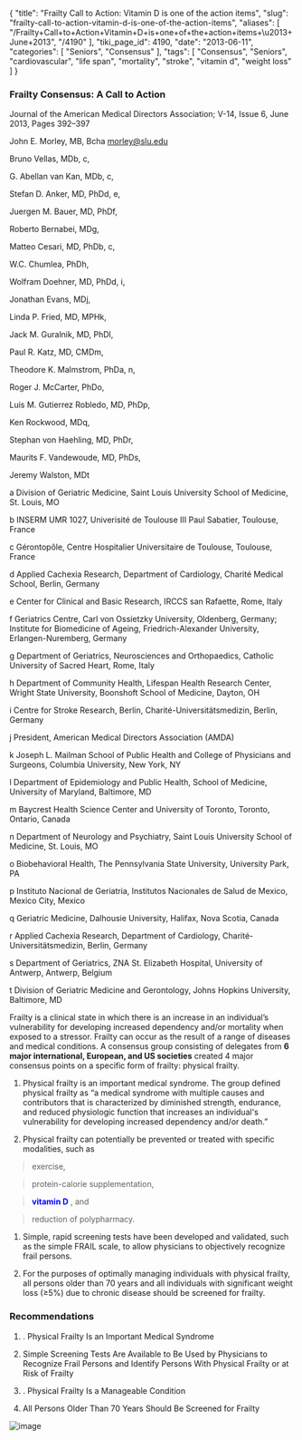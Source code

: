 {
    "title": "Frailty Call to Action: Vitamin D is one of the action items",
    "slug": "frailty-call-to-action-vitamin-d-is-one-of-the-action-items",
    "aliases": [
        "/Frailty+Call+to+Action+Vitamin+D+is+one+of+the+action+items+\u2013+June+2013",
        "/4190"
    ],
    "tiki_page_id": 4190,
    "date": "2013-06-11",
    "categories": [
        "Seniors",
        "Consensus"
    ],
    "tags": [
        "Consensus",
        "Seniors",
        "cardiovascular",
        "life span",
        "mortality",
        "stroke",
        "vitamin d",
        "weight loss"
    ]
}


### Frailty Consensus: A Call to Action

Journal of the American Medical Directors Association; V-14, Issue 6, June 2013, Pages 392–397

John E. Morley, MB, Bcha morley@slu.edu

Bruno Vellas, MDb, c,

G. Abellan van Kan, MDb, c,

Stefan D. Anker, MD, PhDd, e,

Juergen M. Bauer, MD, PhDf,

Roberto Bernabei, MDg,

Matteo Cesari, MD, PhDb, c,

W.C. Chumlea, PhDh,

Wolfram Doehner, MD, PhDd, i,

Jonathan Evans, MDj,

Linda P. Fried, MD, MPHk,

Jack M. Guralnik, MD, PhDl,

Paul R. Katz, MD, CMDm,

Theodore K. Malmstrom, PhDa, n,

Roger J. McCarter, PhDo,

Luis M. Gutierrez Robledo, MD, PhDp,

Ken Rockwood, MDq,

Stephan von Haehling, MD, PhDr,

Maurits F. Vandewoude, MD, PhDs,

Jeremy Walston, MDt

a Division of Geriatric Medicine, Saint Louis University School of Medicine, St. Louis, MO

b INSERM UMR 1027, Univerisité de Toulouse III Paul Sabatier, Toulouse, France

c Gérontopôle, Centre Hospitalier Universitaire de Toulouse, Toulouse, France

d Applied Cachexia Research, Department of Cardiology, Charité Medical School, Berlin, Germany

e Center for Clinical and Basic Research, IRCCS san Rafaette, Rome, Italy

f Geriatrics Centre, Carl von Ossietzky University, Oldenberg, Germany; Institute for Biomedicine of Ageing, Friedrich-Alexander University, Erlangen-Nuremberg, Germany

g Department of Geriatrics, Neurosciences and Orthopaedics, Catholic University of Sacred Heart, Rome, Italy

h Department of Community Health, Lifespan Health Research Center, Wright State University, Boonshoft School of Medicine, Dayton, OH

i Centre for Stroke Research, Berlin, Charité-Universitätsmedizin, Berlin, Germany

j President, American Medical Directors Association (AMDA)

k Joseph L. Mailman School of Public Health and College of Physicians and Surgeons, Columbia University, New York, NY

l Department of Epidemiology and Public Health, School of Medicine, University of Maryland, Baltimore, MD

m Baycrest Health Science Center and University of Toronto, Toronto, Ontario, Canada

n Department of Neurology and Psychiatry, Saint Louis University School of Medicine, St. Louis, MO

o Biobehavioral Health, The Pennsylvania State University, University Park, PA

p Instituto Nacional de Geriatria, Institutos Nacionales de Salud de Mexico, Mexico City, Mexico

q Geriatric Medicine, Dalhousie University, Halifax, Nova Scotia, Canada

r Applied Cachexia Research, Department of Cardiology, Charité-Universitätsmedizin, Berlin, Germany

s Department of Geriatrics, ZNA St. Elizabeth Hospital, University of Antwerp, Antwerp, Belgium

t Division of Geriatric Medicine and Gerontology, Johns Hopkins University, Baltimore, MD

Frailty is a clinical state in which there is an increase in an individual’s vulnerability for developing increased dependency and/or mortality when exposed to a stressor. Frailty can occur as the result of a range of diseases and medical conditions. A consensus group consisting of delegates from  **6 major international, European, and US societies**  created 4 major consensus points on a specific form of frailty: physical frailty.

1. Physical frailty is an important medical syndrome. The group defined physical frailty as “a medical syndrome with multiple causes and contributors that is characterized by diminished strength, endurance, and reduced physiologic function that increases an individual's vulnerability for developing increased dependency and/or death.”

1. Physical frailty can potentially be prevented or treated with specific modalities, such as 

> exercise, 

> protein-calorie supplementation, 

>  **<span style="color:#00F;">vitamin D</span>** , and 

> reduction of polypharmacy.

1. Simple, rapid screening tests have been developed and validated, such as the simple FRAIL scale, to allow physicians to objectively recognize frail persons.

1. For the purposes of optimally managing individuals with physical frailty, all persons older than 70 years and all individuals with significant weight loss (≥5%) due to chronic disease should be screened for frailty.

### Recommendations

1. . Physical Frailty Is an Important Medical Syndrome

1. Simple Screening Tests Are Available to Be Used by Physicians to Recognize Frail Persons and Identify Persons With Physical Frailty or at Risk of Frailty

1. . Physical Frailty Is a Manageable Condition

1. All Persons Older Than 70 Years Should Be Screened for Frailty 

<img src="https://d1bk1kqxc0sym.cloudfront.net/attachments/jpeg/fraility.jpg" alt="image">